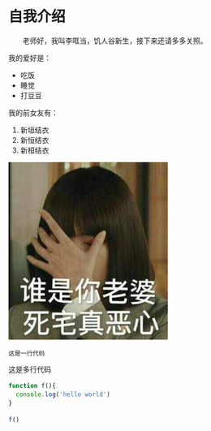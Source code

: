 # 自我介绍
&emsp;&emsp;老师好，我叫李哐当，饥人谷新生，接下来还请多多关照。


我的爱好是：
* 吃饭
* 睡觉
* 打豆豆
  
我的前女友有：
1. 新垣结衣
2. 新恒结衣
3. 新桓结衣

![死宅真恶心](otakunowife.jpeg)


`这是一行代码`


这是多行代码
```javascript
function f(){
  console.log('hello world')
}

f()
```